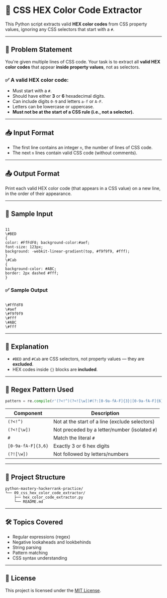 # 🎨 CSS HEX Color Code Extractor

This Python script extracts valid **HEX color codes** from CSS property values, ignoring any CSS selectors that start with a `#`.

---

## 📘 Problem Statement

You're given multiple lines of CSS code. Your task is to extract all **valid HEX color codes** that appear **inside property values**, not as selectors.

### ✅ A valid HEX color code:
- Must start with a `#`.
- Should have either **3** or **6** hexadecimal digits.
- Can include digits `0-9` and letters `a-f` or `A-F`.
- Letters can be lowercase or uppercase.
- **Must not be at the start of a CSS rule (i.e., not a selector).**

---

## 📥 Input Format

- The first line contains an integer `n`, the number of lines of CSS code.
- The next `n` lines contain valid CSS code (without comments).

---

## 📤 Output Format

Print each valid HEX color code (that appears in a CSS value) on a new line, in the order of their appearance.

---

## 🧪 Sample Input

```

11
\#BED
{
color: #FfFdF8; background-color:#aef;
font-size: 123px;
background: -webkit-linear-gradient(top, #f9f9f9, #fff);
}
\#Cab
{
background-color: #ABC;
border: 2px dashed #fff;
}

```

### ✅ Sample Output

```

\#FfFdF8
\#aef
\#f9f9f9
\#fff
\#ABC
\#fff

````

---

## 🧠 Explanation

- `#BED` and `#Cab` are CSS selectors, not property values — they are **excluded**.
- HEX codes inside `{}` blocks are **included**.

---

## 📜 Regex Pattern Used

```python
pattern = re.compile(r'(?<!^)(?<![\w])#(?:[0-9a-fA-F]{3}|[0-9a-fA-F]{6})(?![\w])')
````

| Component          | Description                                    |
| ------------------ | ---------------------------------------------- |
| `(?<!^)`           | Not at the start of a line (exclude selectors) |
| `(?<![\w])`        | Not preceded by a letter/number (isolated `#`) |
| `#`                | Match the literal `#`                          |
| `[0-9a-fA-F]{3,6}` | Exactly 3 or 6 hex digits                      |
| `(?![\w])`         | Not followed by letters/numbers                |

---

## 📁 Project Structure

```
python-mastery-hackerrank-practice/
└── 09_css_hex_color_code_extractor/
    ├── hex_color_code_extractor.py
    └── README.md
```

---

## 🛠️ Topics Covered

* Regular expressions (regex)
* Negative lookaheads and lookbehinds
* String parsing
* Pattern matching
* CSS syntax understanding

---

## 🔐 License

This project is licensed under the [MIT License](https://opensource.org/licenses/MIT).

